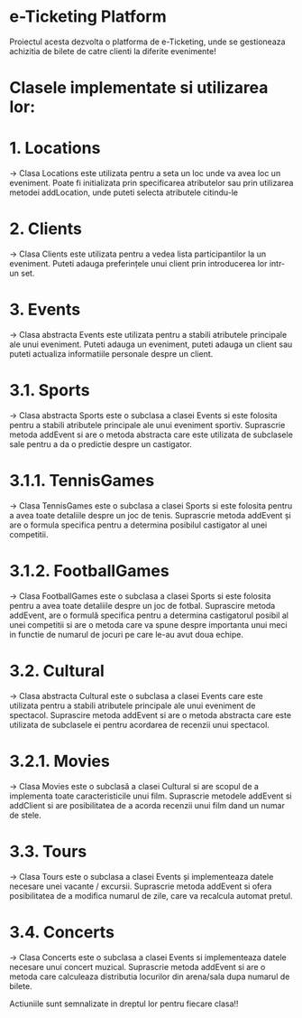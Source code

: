 # e-Ticketing Platform
 
 Proiectul acesta dezvolta o platforma de e-Ticketing, unde se gestioneaza achizitia de bilete de catre clienti la diferite evenimente!

# Clasele implementate si utilizarea lor: 

# 1. Locations
-> Clasa Locations este utilizata pentru a seta un loc unde va avea loc un eveniment. Poate fi initializata prin specificarea atributelor sau prin utilizarea metodei addLocation, unde puteti selecta atributele citindu-le

# 2. Clients
-> Clasa Clients este utilizata pentru a vedea lista participantilor la un eveniment. Puteti adauga preferințele unui client prin introducerea lor intr-un set.

# 3. Events
-> Clasa abstracta Events este utilizata pentru a stabili atributele principale ale unui eveniment. Puteti adauga un eveniment, puteti adauga un client sau puteti actualiza informatiile personale despre un client.

# 3.1. Sports
-> Clasa abstracta Sports este o subclasa a clasei Events si este folosita pentru a stabili atributele principale ale unui eveniment sportiv. Suprascrie metoda addEvent si are o metoda abstracta care este utilizata de subclasele sale pentru a da o predictie despre un castigator.

# 3.1.1. TennisGames
-> Clasa TennisGames este o subclasa a clasei Sports si este folosita pentru a avea toate detaliile despre un joc de tenis. Suprascrie metoda addEvent și are o formula specifica pentru a determina posibilul castigator al unei competitii.

# 3.1.2. FootballGames
-> Clasa FootballGames este o subclasa a clasei Sports si este folosita pentru a avea toate detaliile despre un joc de fotbal. Suprascire metoda addEvent, are o formulă specifica pentru a determina castigatorul posibil al unei competitii si are o metoda care va spune despre importanta unui meci in functie de numarul de jocuri pe care le-au avut doua echipe.

# 3.2. Cultural
-> Clasa abstracta Cultural este o subclasa a clasei Events care este utilizata pentru a stabili atributele principale ale unui eveniment de spectacol. Suprascire metoda addEvent si are o metoda abstracta care este utilizata de subclasele ei pentru acordarea de recenzii unui spectacol.

# 3.2.1. Movies
-> Clasa Movies este o subclasă a clasei Cultural si are scopul de a implementa toate caracteristicile unui film. Suprascrie metodele addEvent si addClient si are posibilitatea de a acorda recenzii unui film dand un numar de stele.

# 3.3. Tours

-> Clasa Tours este o subclasa a clasei Events și implementeaza datele necesare unei vacante / excursii. Suprascrie metoda addEvent si ofera posibilitatea de a modifica numarul de zile, care va recalcula automat pretul.

# 3.4. Concerts
-> Clasa Concerts este o subclasa a clasei Events si implementeaza datele necesare unui concert muzical. Suprascrie metoda addEvent si are o metoda care calculeaza distributia locurilor din arena/sala dupa numarul de bilete.

Actiuniile sunt semnalizate in dreptul lor pentru fiecare clasa!!
